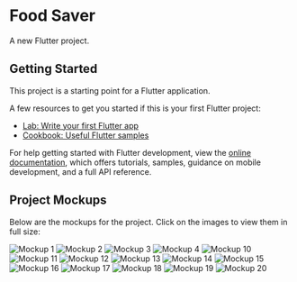 # Food Saver

A new Flutter project.

## Getting Started

This project is a starting point for a Flutter application.

A few resources to get you started if this is your first Flutter project:

- [Lab: Write your first Flutter app](https://docs.flutter.dev/get-started/codelab)
- [Cookbook: Useful Flutter samples](https://docs.flutter.dev/cookbook)

For help getting started with Flutter development, view the
[online documentation](https://docs.flutter.dev/), which offers tutorials,
samples, guidance on mobile development, and a full API reference.

## Project Mockups

Below are the mockups for the project. Click on the images to view them in full size:

![Mockup 1](path/to/1.png)
![Mockup 2](path/to/2.png)
![Mockup 3](path/to/3.png)
![Mockup 4](path/to/4.png)
![Mockup 10](path/to/10.png)
![Mockup 11](path/to/11.png)
![Mockup 12](path/to/12.png)
![Mockup 13](path/to/13.png)
![Mockup 14](path/to/14.png)
![Mockup 15](path/to/15.png)
![Mockup 16](path/to/16.png)
![Mockup 17](path/to/17.png)
![Mockup 18](path/to/18.png)
![Mockup 19](path/to/19.png)
![Mockup 20](path/to/20.png)
